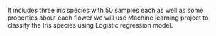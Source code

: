 It includes three iris species with 50 samples each as well as some properties about each flower we will use Machine learning project to classify the Iris species using Logistic regression model.
